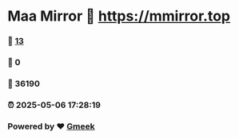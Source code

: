 # Maa Mirror :link: https://mmirror.top 
### :page_facing_up: [13](https://mmirror.top/tag.html) 
### :speech_balloon: 0 
### :hibiscus: 36190 
### :alarm_clock: 2025-05-06 17:28:19 
### Powered by :heart: [Gmeek](https://github.com/Meekdai/Gmeek)
